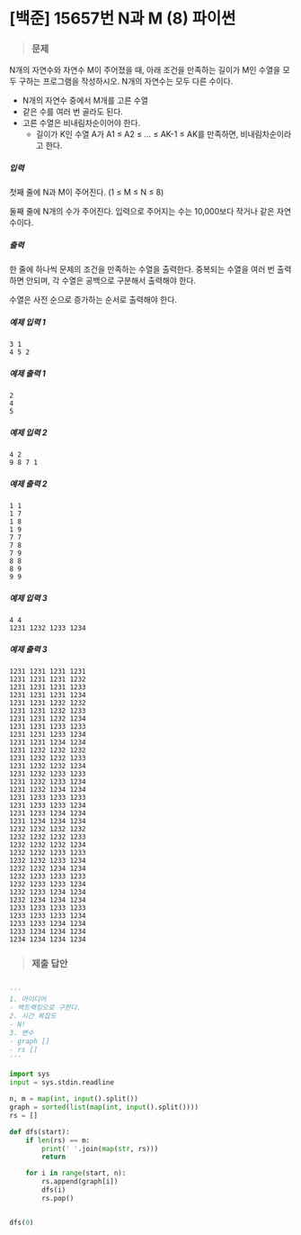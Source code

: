 # [백준] 15657번 N과 M (8) 파이썬

> ### 문제

N개의 자연수와 자연수 M이 주어졌을 때, 아래 조건을 만족하는 길이가 M인 수열을 모두 구하는 프로그램을 작성하시오. N개의 자연수는 모두 다른 수이다.

- N개의 자연수 중에서 M개를 고른 수열
- 같은 수를 여러 번 골라도 된다.
- 고른 수열은 비내림차순이어야 한다.
  - 길이가 K인 수열 A가 A1 ≤ A2 ≤ ... ≤ AK-1 ≤ AK를 만족하면, 비내림차순이라고 한다.

##### 입력

첫째 줄에 N과 M이 주어진다. (1 ≤ M ≤ N ≤ 8)

둘째 줄에 N개의 수가 주어진다. 입력으로 주어지는 수는 10,000보다 작거나 같은 자연수이다.

##### 출력

한 줄에 하나씩 문제의 조건을 만족하는 수열을 출력한다. 중복되는 수열을 여러 번 출력하면 안되며, 각 수열은 공백으로 구분해서 출력해야 한다.

수열은 사전 순으로 증가하는 순서로 출력해야 한다.

##### 예제 입력 1

```
3 1
4 5 2
```

##### 예제 출력 1

```
2
4
5
```

##### 예제 입력 2

```
4 2
9 8 7 1
```

##### 예제 출력 2

```
1 1
1 7
1 8
1 9
7 7
7 8
7 9
8 8
8 9
9 9
```

##### 예제 입력 3

```
4 4
1231 1232 1233 1234
```

##### 예제 출력 3

```
1231 1231 1231 1231
1231 1231 1231 1232
1231 1231 1231 1233
1231 1231 1231 1234
1231 1231 1232 1232
1231 1231 1232 1233
1231 1231 1232 1234
1231 1231 1233 1233
1231 1231 1233 1234
1231 1231 1234 1234
1231 1232 1232 1232
1231 1232 1232 1233
1231 1232 1232 1234
1231 1232 1233 1233
1231 1232 1233 1234
1231 1232 1234 1234
1231 1233 1233 1233
1231 1233 1233 1234
1231 1233 1234 1234
1231 1234 1234 1234
1232 1232 1232 1232
1232 1232 1232 1233
1232 1232 1232 1234
1232 1232 1233 1233
1232 1232 1233 1234
1232 1232 1234 1234
1232 1233 1233 1233
1232 1233 1233 1234
1232 1233 1234 1234
1232 1234 1234 1234
1233 1233 1233 1233
1233 1233 1233 1234
1233 1233 1234 1234
1233 1234 1234 1234
1234 1234 1234 1234
```

> ### 제출 답안

```python

'''
1. 아이디어
- 백트랙킹으로 구한다.
2. 시간 복잡도
- N!
3. 변수
- graph []
- rs []
'''

import sys
input = sys.stdin.readline

n, m = map(int, input().split())
graph = sorted(list(map(int, input().split())))
rs = []

def dfs(start):
    if len(rs) == m:
        print(' '.join(map(str, rs)))
        return

    for i in range(start, n):
        rs.append(graph[i])
        dfs(i)
        rs.pop()


dfs(0)
```

